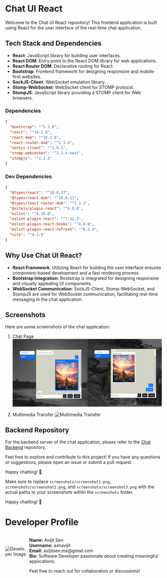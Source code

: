 # Chat UI React

Welcome to the Chat UI React repository! This frontend application is built using React for the user interface of the real-time chat application.

## Tech Stack and Dependencies
- **React**: JavaScript library for building user interfaces.
- **React DOM**: Entry point to the React DOM library for web applications.
- **React Router DOM**: Declarative routing for React.
- **Bootstrap**: Frontend framework for designing responsive and mobile-first websites.
- **SockJS-Client**: WebSocket emulation library.
- **Stomp-WebSocket**: WebSocket client for STOMP protocol.
- **StompJS**: JavaScript library providing a STOMP client for Web browsers.

### Dependencies
```json
{
  "bootstrap": "^5.3.0",
  "react": "^18.2.0",
  "react-dom": "^18.2.0",
  "react-router-dom": "^5.3.4",
  "sockjs-client": "^1.6.1",
  "stomp-websocket": "^2.3.4-next",
  "stompjs": "^2.3.3"
}
```

### Dev Dependencies
```json
{
  "@types/react": "^18.0.37",
  "@types/react-dom": "^18.0.11",
  "@types/react-router-dom": "^5.3.3",
  "@vitejs/plugin-react": "^4.0.0",
  "eslint": "^8.38.0",
  "eslint-plugin-react": "^7.32.2",
  "eslint-plugin-react-hooks": "^4.6.0",
  "eslint-plugin-react-refresh": "^0.3.4",
  "vite": "^4.3.9"
}
```

## Why Use Chat UI React?
- **React Framework**: Utilizing React for building the user interface ensures component-based development and a fast rendering process.
- **Bootstrap Integration**: Bootstrap is integrated for designing responsive and visually appealing UI components.
- **WebSocket Communication**: SockJS-Client, Stomp-WebSocket, and StompJS are used for WebSocket communication, facilitating real-time messaging in the chat application.

## Screenshots
Here are some screenshots of the chat application:

1. Chat Page
![Chat Page](screenshot/Chat-1.png)

2. Multimedia Transfer
![Multimedia Transfer](screenshot/login-vid.gif)

## Backend Repository
For the backend server of the chat application, please refer to the [Chat Backend](https://github.com/ashavijit/chat-backend) repository.

Feel free to explore and contribute to this project! If you have any questions or suggestions, please open an issue or submit a pull request.

Happy chatting! 🚀


Make sure to replace `screenshots/screenshot1.png`, `screenshots/screenshot2.png`, and `screenshots/screenshot3.png` with the actual paths to your screenshots within the `screenshots` folder.

Happy chatting! 🚀

# Developer Profile

<div style="display: flex; align-items: center;">
  <div style="flex: 20 20 60px; height: 60px;">
    <img src="https://cdn.pixabay.com/photo/2022/12/01/04/42/man-7628305_640.jpg" alt="Developer Image" style="max-width:100%; height:auto;" />
  </div>
  <div style="margin-left: 10px;">
    <p>
      <strong>Name:</strong> Avijit Sen<br>
      <strong>Username:</strong> ashavijit<br>
      <strong>Email:</strong> avijitsen.me@gmail.com<br>
      <strong>Bio:</strong> Software Developer passionate about creating meaningful applications.
    </p>
    <p>
      Feel free to reach out for collaboration or discussions!
    </p>
  </div>
</div>

